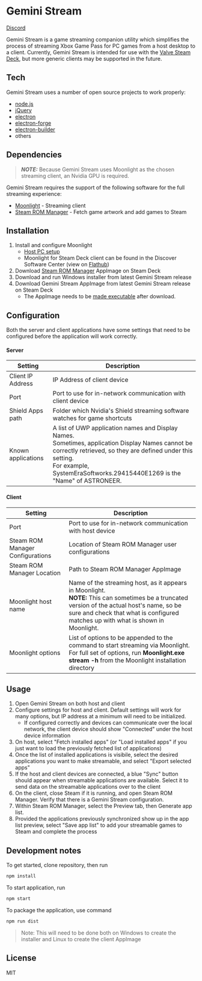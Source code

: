 # Gemini Stream
[Discord](https://discord.gg/9fJM8JFRud)

Gemini Stream is a game streaming companion utility which simplifies the process of streaming Xbox Game Pass for PC games from a host desktop to a client.
Currently, Gemini Stream is intended for use with the [Valve Steam Deck](https://store.steampowered.com/steamdeck]), but more generic clients may be supported in the future. 

## Tech

Gemini Stream uses a number of open source projects to work properly:
- [node.js]
- [jQuery]
- [electron](https://www.electronjs.org/)
- [electron-forge](https://www.electronforge.io/)
- [electron-builder](https://www.electron.build/)
- others

## Dependencies
> **_NOTE:_**  Because Gemini Stream uses Moonlight as the chosen streaming client, an Nvidia GPU is required.

Gemini Stream requires the support of the following software for the full streaming experience:
- [Moonlight] - Streaming client
- [Steam ROM Manager] - Fetch game artwork and add games to Steam

## Installation

1. Install and configure Moonlight
    - [Host PC setup](https://github.com/moonlight-stream/moonlight-docs/wiki/Setup-Guide#quick-setup-instructions)
    - Moonlight for Steam Deck client can be found in the Discover Software Center (view on [Flathub](https://flathub.org/apps/details/com.moonlight_stream.Moonlight))
2. Download [Steam ROM Manager] AppImage on Steam Deck
3. Download and run Windows installer from latest Gemini Stream release
4. Download Gemini Stream AppImage from latest Gemini Stream release on Steam Deck
    - The AppImage needs to be [made executable](https://discourse.appimage.org/t/how-to-run-an-appimage/80) after download.
 
## Configuration
Both the server and client applications have some settings that need to be configured before the application will work correctly.

#### Server
| Setting | Description |
| ------ | ------ |
| Client IP Address | IP Address of client device |
| Port | Port to use for in-network communication with client device |
| Shield Apps path | Folder which Nvidia's Shield streaming software watches for game shortcuts |
| Known applications | A list of UWP application names and Display Names.<br/>Sometimes, application Display Names cannot be correctly retrieved, so they are defined under this setting.<br/>For example, SystemEraSoftworks.29415440E1269 is the "Name" of ASTRONEER. |

#### Client
| Setting | Description |
| ------ | ------ |
| Port | Port to use for in-network communication with host device |
| Steam ROM Manager Configurations | Location of Steam ROM Manager user configurations  |
| Steam ROM Manager Location | Path to Steam ROM Manager AppImage |
| Moonlight host name | Name of the streaming host, as it appears in Moonlight.<br/> **NOTE:** This can sometimes be a truncated version of the actual host's name, so be sure and check that what is configured matches up with what is shown in Moonlight. |
| Moonlight options | List of options to be appended to the command to start streaming via Moonlight.<br/>For full set of options, run **Moonlight.exe stream -h** from the Moonlight installation directory |

## Usage
1. Open Gemini Stream on both host and client
2. Configure settings for host and client. Default settings will work for many options, but IP address at a minimum will need to be initialized.
    - If configured correctly and devices can communicate over the local network, the client device should show "Connected" under the host device information
3. On host, select "Fetch installed apps" (or "Load installed apps" if you just want to load the previously fetched list of applications)
4. Once the list of installed applications is visibile, select the desired applications you want to make streamable, and select "Export selected apps"
5. If the host and client devices are connected, a blue "Sync" button should appear when streamable applications are available. Select it to send data on the streamable applications over to the client
6. On the client, close Steam if it is running, and open Steam ROM Manager. Verify that there is a Gemini Stream configuration.
7. Within Steam ROM Manager, select the Preview tab, then Generate app list.
8. Provided the applications previously synchronized show up in the app list preview, select "Save app list" to add your streamable games to Steam and complete the process

## Development notes
To get started, clone repository, then run
```sh
npm install
```

To start application, run
```sh
npm start
```

To package the application, use command
```sh
npm run dist
```
> Note: This will need to be done both on Windows to create the installer and Linux to create the client AppImage



## License

MIT

   [node.js]: <http://nodejs.org>
   [jQuery]: <http://jquery.com>
   [Moonlight]: <https://moonlight-stream.org/>
   [Steam ROM Manager]: <https://github.com/SteamGridDB/steam-rom-manager/releases>
